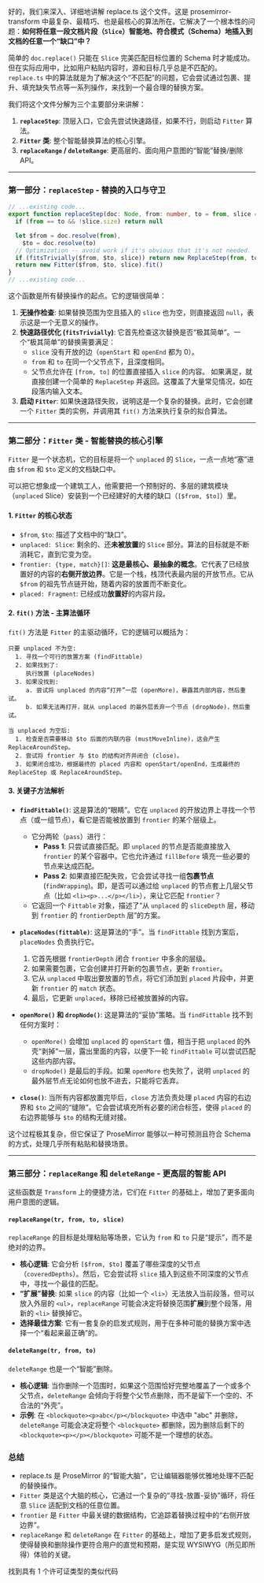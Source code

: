好的，我们来深入、详细地讲解 replace.ts 这个文件。这是 prosemirror-transform 中最复杂、最精巧、也是最核心的算法所在。它解决了一个根本性的问题：**如何将任意一段文档片段（`Slice`）智能地、符合模式（Schema）地插入到文档的任意一个“缺口”中？**

简单的 `doc.replace()` 只能在 `Slice` 完美匹配目标位置的 Schema 时才能成功。但在实际应用中，比如用户粘贴内容时，源和目标几乎总是不匹配的。`replace.ts` 中的算法就是为了解决这个“不匹配”的问题，它会尝试通过包裹、提升、填充缺失节点等一系列操作，来找到一个最合理的替换方案。

我们将这个文件分解为三个主要部分来讲解：

1.  **`replaceStep`**: 顶层入口，它会先尝试快速路径，如果不行，则启动 `Fitter` 算法。
2.  **`Fitter` 类**: 整个智能替换算法的核心引擎。
3.  **`replaceRange` / `deleteRange`**: 更高层的、面向用户意图的“智能”替换/删除 API。

---

### 第一部分：`replaceStep` - 替换的入口与守卫

```typescript
// ...existing code...
export function replaceStep(doc: Node, from: number, to = from, slice = Slice.empty): Step | null {
  if (from == to && !slice.size) return null

  let $from = doc.resolve(from),
    $to = doc.resolve(to)
  // Optimization -- avoid work if it's obvious that it's not needed.
  if (fitsTrivially($from, $to, slice)) return new ReplaceStep(from, to, slice)
  return new Fitter($from, $to, slice).fit()
}
// ...existing code...
```

这个函数是所有替换操作的起点。它的逻辑很简单：

1.  **无操作检查**: 如果替换范围为空且插入的 `slice` 也为空，则直接返回 `null`，表示这是一个无意义的操作。
2.  **快速路径优化 (`fitsTrivially`)**: 它首先检查这次替换是否“极其简单”。一个“极其简单”的替换需要满足：
    - `slice` 没有开放的边（`openStart` 和 `openEnd` 都为 0）。
    - `from` 和 `to` 在同一个父节点下，且深度相同。
    - 父节点允许在 `[from, to]` 的位置直接插入 `slice` 的内容。
      如果满足，就直接创建一个简单的 `ReplaceStep` 并返回。这覆盖了大量常见情况，如在段落内输入文本。
3.  **启动 `Fitter`**: 如果快速路径失败，说明这是一个复杂的替换。此时，它会创建一个 `Fitter` 类的实例，并调用其 `fit()` 方法来执行复杂的拟合算法。

---

### 第二部分：`Fitter` 类 - 智能替换的核心引擎

`Fitter` 是一个状态机，它的目标是将一个 `unplaced` 的 `Slice`，一点一点地“塞”进由 `$from` 和 `$to` 定义的文档缺口中。

可以把它想象成一个建筑工人，他需要把一个预制好的、多层的建筑模块（`unplaced` Slice）安装到一个已经建好的大楼的缺口（`[$from, $to]`）里。

#### 1. `Fitter` 的核心状态

- `$from`, `$to`: 描述了文档中的“缺口”。
- `unplaced: Slice`: 剩余的、还**未被放置**的 `Slice` 部分。算法的目标就是不断消耗它，直到它变为空。
- `frontier: {type, match}[]`: **这是最核心、最抽象的概念**。它代表了已经放置好的内容的**右侧开放边界**。它是一个栈，栈顶代表最内层的开放节点。它从 `$from` 的祖先节点链开始，随着内容的放置而不断变化。
- `placed: Fragment`: 已经成功**放置好**的内容片段。

#### 2. `fit()` 方法 - 主算法循环

`fit()` 方法是 `Fitter` 的主驱动循环，它的逻辑可以概括为：

```
只要 unplaced 不为空:
  1. 寻找一个可行的放置方案 (findFittable)
  2. 如果找到了:
     执行放置 (placeNodes)
  3. 如果没找到:
     a. 尝试将 unplaced 的内容“打开”一层 (openMore)，暴露其内部内容，然后重试。
     b. 如果无法再打开，就从 unplaced 的最外层丢弃一个节点 (dropNode)，然后重试。

当 unplaced 为空后:
  1. 检查是否需要移动 $to 后面的内联内容 (mustMoveInline)，这会产生 ReplaceAroundStep。
  2. 尝试将 frontier 与 $to 的结构对齐并闭合 (close)。
  3. 如果闭合成功，根据最终的 placed 内容和 openStart/openEnd，生成最终的 ReplaceStep 或 ReplaceAroundStep。
```

#### 3. 关键子方法解析

- **`findFittable()`**: 这是算法的“眼睛”。它在 `unplaced` 的开放边界上寻找一个节点（或一组节点），看它是否能被放置到 `frontier` 的某个层级上。

  - 它分两轮（`pass`）进行：
    - **Pass 1**: 只尝试直接匹配。即 `unplaced` 的节点是否能直接放入 `frontier` 的某个容器中。它也允许通过 `fillBefore` 填充一些必要的节点来达成匹配。
    - **Pass 2**: 如果直接匹配失败，它会尝试寻找一组**包裹节点** (`findWrapping`)。即，是否可以通过给 `unplaced` 的节点套上几层父节点（比如 `<li><p>...</p></li>`），来让它匹配 `frontier`？
  - 它返回一个 `Fittable` 对象，描述了“从 `unplaced` 的 `sliceDepth` 层，移动到 `frontier` 的 `frontierDepth` 层”的方案。

- **`placeNodes(fittable)`**: 这是算法的“手”。当 `findFittable` 找到方案后，`placeNodes` 负责执行它。

  1.  它首先根据 `frontierDepth` 闭合 `frontier` 中多余的层级。
  2.  如果需要包裹，它会创建并打开新的包裹节点，更新 `frontier`。
  3.  它从 `unplaced` 中取出要放置的节点，将它们添加到 `placed` 片段中，并更新 `frontier` 的 `match` 状态。
  4.  最后，它更新 `unplaced`，移除已经被放置掉的内容。

- **`openMore()` 和 `dropNode()`**: 这是算法的“妥协”策略。当 `findFittable` 找不到任何方案时：

  - `openMore()` 会增加 `unplaced` 的 `openStart` 值，相当于把 `unplaced` 的外壳“剥掉”一层，露出里面的内容，以便下一轮 `findFittable` 可以尝试匹配这些内部内容。
  - `dropNode()` 是最后的手段。如果 `openMore` 也失败了，说明 `unplaced` 的最外层节点无论如何也放不进去，只能将它丢弃。

- **`close()`**: 当所有内容都放置完毕后，`close` 方法负责处理 `placed` 内容的右边界和 `$to` 之间的“缝隙”。它会尝试填充所有必要的闭合标签，使得 `placed` 的右边界能够与 `$to` 的结构无缝对接。

这个过程极其复杂，但它保证了 ProseMirror 能够以一种可预测且符合 Schema 的方式，处理几乎所有粘贴和替换场景。

---

### 第三部分：`replaceRange` 和 `deleteRange` - 更高层的智能 API

这些函数是 `Transform` 上的便捷方法，它们在 `Fitter` 的基础上，增加了更多面向用户意图的逻辑。

#### `replaceRange(tr, from, to, slice)`

`replaceRange` 的目标是处理粘贴等场景，它认为 `from` 和 `to` 只是“提示”，而不是绝对的边界。

- **核心逻辑**: 它会分析 `[$from, $to]` 覆盖了哪些深度的父节点（`coveredDepths`）。然后，它会尝试将 `slice` 插入到这些不同深度的父节点中，寻找一个最佳的匹配。
- **“扩展”替换**: 如果 `slice` 的内容（比如一个 `<li>`）无法放入当前段落，但可以放入外层的 `<ul>`，`replaceRange` 可能会决定将替换范围**扩展**到整个段落，用新的 `<li>` 替换掉它。
- **选择最佳方案**: 它有一套复杂的启发式规则，用于在多种可能的替换方案中选择一个“看起来最正确”的。

#### `deleteRange(tr, from, to)`

`deleteRange` 也是一个“智能”删除。

- **核心逻辑**: 当你删除一个范围时，如果这个范围恰好完整地覆盖了一个或多个父节点，`deleteRange` 会倾向于将整个父节点删除，而不是留下一个空的、不合法的“外壳”。
- **示例**: 在 `<blockquote><p>abc</p></blockquote>` 中选中 "abc" 并删除，`deleteRange` 可能会决定将整个 `<blockquote>` 都删除，因为删除后剩下的 `<blockquote><p></p></blockquote>` 可能不是一个理想的状态。

### 总结

- replace.ts 是 ProseMirror 的“智能大脑”，它让编辑器能够优雅地处理不匹配的替换操作。
- `Fitter` 类是这个大脑的核心，它通过一个复杂的“寻找-放置-妥协”循环，将任意 `Slice` 适配到文档的任意位置。
- `frontier` 是 `Fitter` 中最关键的数据结构，它追踪着替换过程中的“右侧开放边界”。
- `replaceRange` 和 `deleteRange` 在 `Fitter` 的基础上，增加了更多启发式规则，使得替换和删除操作更符合用户的直觉和预期，是实现 WYSIWYG（所见即所得）体验的关键。

找到具有 1 个许可证类型的类似代码

